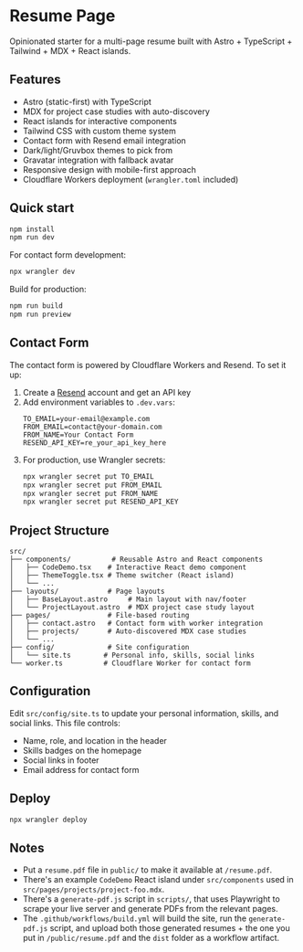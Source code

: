 # Resume Page

Opinionated starter for a multi-page resume built with Astro + TypeScript + Tailwind + MDX + React islands.

## Features
- Astro (static-first) with TypeScript
- MDX for project case studies with auto-discovery
- React islands for interactive components
- Tailwind CSS with custom theme system
- Contact form with Resend email integration
- Dark/light/Gruvbox themes to pick from
- Gravatar integration with fallback avatar
- Responsive design with mobile-first approach
- Cloudflare Workers deployment (`wrangler.toml` included)

## Quick start

```bash
npm install
npm run dev
```

For contact form development:

```bash
npx wrangler dev
```

Build for production:

```bash
npm run build
npm run preview
```

## Contact Form

The contact form is powered by Cloudflare Workers and Resend. To set it up:

1. Create a [Resend](https://resend.com) account and get an API key
2. Add environment variables to `.dev.vars`:
   ```
   TO_EMAIL=your-email@example.com
   FROM_EMAIL=contact@your-domain.com
   FROM_NAME=Your Contact Form
   RESEND_API_KEY=re_your_api_key_here
   ```
3. For production, use Wrangler secrets:
   ```bash
   npx wrangler secret put TO_EMAIL
   npx wrangler secret put FROM_EMAIL
   npx wrangler secret put FROM_NAME
   npx wrangler secret put RESEND_API_KEY
   ```

## Project Structure

```
src/
├── components/          # Reusable Astro and React components
│   ├── CodeDemo.tsx    # Interactive React demo component
│   ├── ThemeToggle.tsx # Theme switcher (React island)
│   └── ...
├── layouts/            # Page layouts
│   ├── BaseLayout.astro     # Main layout with nav/footer
│   └── ProjectLayout.astro  # MDX project case study layout
├── pages/              # File-based routing
│   ├── contact.astro   # Contact form with worker integration
│   ├── projects/       # Auto-discovered MDX case studies
│   └── ...
├── config/             # Site configuration
│   └── site.ts        # Personal info, skills, social links
└── worker.ts          # Cloudflare Worker for contact form
```

## Configuration

Edit `src/config/site.ts` to update your personal information, skills, and social links. This file controls:
- Name, role, and location in the header
- Skills badges on the homepage  
- Social links in footer
- Email address for contact form

## Deploy

```bash
npx wrangler deploy
```

## Notes

- Put a `resume.pdf` file in `public/` to make it available at `/resume.pdf`.
- There's an example `CodeDemo` React island under `src/components` used in `src/pages/projects/project-foo.mdx`.
- There's a `generate-pdf.js` script in `scripts/`, that uses Playwright to scrape your live server and generate PDFs from the relevant pages.
- The `.github/workflows/build.yml` will build the site, run the `generate-pdf.js` script, and upload both those generated resumes + the one you put in `/public/resume.pdf` and the `dist` folder as a workflow artifact.

